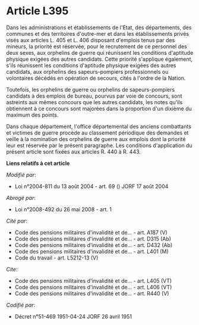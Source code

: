 # Article L395

Dans les administrations et établissements de l'Etat, des départements, des communes et des territoires d'outre-mer et dans
les établissements privés visés aux articles L. 405 et L. 406 disposant d'emplois tenus par des mineurs, la priorité est
réservée, pour le recrutement de ce personnel des deux sexes, aux orphelins de guerre qui réunissent les conditions
d'aptitude physique exigées des autres candidats. Cette priorité s'applique également, s'ils réunissent les conditions
d'aptitude physique exigées des autres candidats, aux orphelins des sapeurs-pompiers professionnels ou volontaires décédés en
opération de secours, cités à l'ordre de la Nation. 

Toutefois, les orphelins de guerre ou orphelins de sapeurs-pompiers candidats à des emplois de bureau, pourvus par voie de
concours, sont astreints aux mêmes concours que les autres candidats, les notes qu'ils obtiennent à ce concours sont majorées
dans la proportion d'un dixième du maximum des points. 

Dans chaque département, l'office départemental des anciens combattants et victimes de guerre procède au classement
périodique des demandes et veille à la nomination des orphelins de guerre aux emplois dont la priorité leur est réservée par
le présent paragraphe. Les conditions d'application du présent article sont fixées aux articles R. 440 à R. 443.

**Liens relatifs à cet article**

_Modifié par_:

  - Loi n°2004-811 du 13 août 2004 - art. 69 () JORF 17 août 2004

_Abrogé par_:

  - Loi n°2008-492 du 26 mai 2008 - art. 1

_Cité par_:

  - Code des pensions militaires d'invalidité et de... - art. A187 (V)
  - Code des pensions militaires d'invalidité et de... - art. D315 (Ab)
  - Code des pensions militaires d'invalidité et de... - art. D432 (Ab)
  - Code des pensions militaires d'invalidité et de... - art. L401 (M)
  - Code du travail - art. L5212-13 (V)

_Cite_:

  - Code des pensions militaires d'invalidité et de... - art. L405 (VT)
  - Code des pensions militaires d'invalidité et de... - art. L406 (VT)
  - Code des pensions militaires d'invalidité et de... - art. R440 (V)

_Codifié par_:

  - Décret n°51-469 1951-04-24 JORF 26 avril 1951
